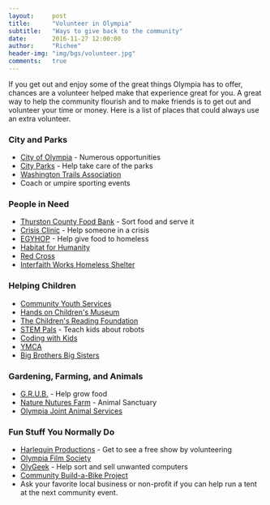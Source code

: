 ```yaml
---
layout:     post
title:      "Volunteer in Olympia"
subtitle:   "Ways to give back to the community"
date:       2016-11-27 12:00:00
author:     "Richee"
header-img: "img/bgs/volunteer.jpg"
comments: 	true
---
```

If you get out and enjoy some of the great things Olympia has to offer, chances are a volunteer helped make that experience great for you. A great way to help the community flourish and to make friends is to get out and volunteer your time or money. Here is a list of places that could always use an extra volunteer.

### City and Parks
* [City of Olympia](http://olympiawa.gov/employment-and-volunteering/volunteer-opportunities.aspx) - Numerous opportunities
* [City Parks](http://olympiawa.gov/city-services/parks/volunteering.aspx) - Help take care of the parks
* [Washington Trails Association](https://www.wta.org/volunteer/schedule)
* Coach or umpire sporting events

### People in Need
* [Thurston County Food Bank](http://thurstoncountyfoodbank.org/volunteer/) - Sort food and serve it
* [Crisis Clinic](http://crisis-clinic.org/) - Help someone in a crisis
* [EGYHOP](http://oly-wa.us/EGYHOP/) - Help give food to homeless
* [Habitat for Humanity](http://spshabitat.org/get-involved/)
* [Red Cross](http://www.redcross.org/local/washington/volunteer)
* [Interfaith Works Homeless Shelter](http://interfaith-works.org/volunteer/)


### Helping Children
* [Community Youth Services](http://www.communityyouthservices.org/)
* [Hands on Children's Museum](http://www.hocm.org/volunteer/) 
* [The Children's Reading Foundation](https://readingfoundation.org/south-sound-chapter/?sub=get_involved)
* [STEM Pals](http://stempals.org/volunteer-needs/) - Teach kids about robots
* [Coding with Kids](https://www.codingwithkids.com/#!/afterschool?show=locations&region=4)
* [YMCA](http://www.southsoundymca.org/Join_Our_Team/Volunteer_Opportunities.htm)
* [Big Brothers Big Sisters](http://www.swwabigs.org/)

### Gardening, Farming, and Animals
* [G.R.U.B.](http://goodgrub.org/) - Help grow food
* [Nature Nutures Farm](http://www.naturenurturesfarm.org/Get_Involved_XT6L.html) - Animal Sanctuary
* [Olympia Joint Animal Services](http://jointanimalservices.org/volunteer/)

### Fun Stuff You Normally Do
* [Harlequin Productions](http://harlequinproductions.org/volunteers/) - Get to see a free show by volunteering
* [Olympia Film Society](http://olympiafilmsociety.org/volunteer/) 
* [OlyGeek](http://oly-wa.us/olygeek/) - Help sort and sell unwanted computers
* [Community Build-a-Bike Project](http://oly-wa.us/Bikes/Involved.php)
* Ask your favorite local business or non-profit if you can help run a tent at the next community event.


